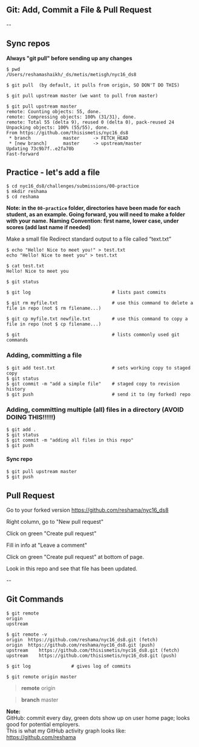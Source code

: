 ## Git:  Add, Commit a File & Pull Request

--

## Sync repos

**Always "git pull" before sending up any changes**
```
$ pwd
/Users/reshamashaikh/_ds/metis/metisgh/nyc16_ds8

$ git pull  (by default, it pulls from origin, SO DON'T DO THIS)

$ git pull upstream master (we want to pull from master)

$ git pull upstream master
remote: Counting objects: 55, done.
remote: Compressing objects: 100% (31/31), done.
remote: Total 55 (delta 9), reused 0 (delta 0), pack-reused 24
Unpacking objects: 100% (55/55), done.
From https://github.com/thisismetis/nyc16_ds8
 * branch            master     -> FETCH_HEAD
 * [new branch]      master     -> upstream/master
Updating 73c9b7f..e2fa70b
Fast-forward
```

## Practice - let's add a file
```
$ cd nyc16_ds8/challenges/submissions/00-practice
$ mkdir reshama
$ cd reshama
```

**Note: in the `00-practice` folder, directories have been made for each student, as an example.  Going forward, you will need to make a folder with your name.**
**Naming Convention:  first name, lower case, under scores (add last name if needed)**

Make a small file
Redirect standard output to a file called “text.txt”
```
$ echo "Hello! Nice to meet you!" > test.txt
echo "Hello! Nice to meet you" > test.txt

$ cat test.txt 
Hello! Nice to meet you

$ git status

$ git log                              # lists past commits

$ git rm myfile.txt                    # use this command to delete a file in repo (not $ rm filename...)

$ git cp myfile.txt newfile.txt        # use this command to copy a file in repo (not $ cp filename...)

$ git                                  # lists commonly used git commands
```

### Adding, committing a file
```
$ git add test.txt                     # sets working copy to staged copy
$ git status
$ git commit -m "add a simple file"    # staged copy to revision history
$ git push                             # send it to (my forked) repo
```

### Adding, committing multiple (all) files in a directory (AVOID DOING THIS!!!!!)
```
$ git add .
$ git status
$ git commit -m "adding all files in this repo"
$ git push
```

#### Sync repo
```
$ git pull upstream master
$ git push
```

## Pull Request

Go to your forked version
https://github.com/reshama/nyc16_ds8

Right column, go to "New pull request"

Click on green "Create pull request"

Fill in info at "Leave a comment"

Click on green "Create pull request" at bottom of page.

Look in this repo and see that file has been updated.

--

## Git Commands

```
$ git remote
origin
upstream

$ git remote -v
origin	https://github.com/reshama/nyc16_ds8.git (fetch)
origin	https://github.com/reshama/nyc16_ds8.git (push)
upstream	https://github.com/thisismetis/nyc16_ds8.git (fetch)
upstream	https://github.com/thisismetis/nyc16_ds8.git (push)

$ git log               # gives log of commits

$ git remote origin master
```
>**remote**  origin

>**branch**  master


**Note:**  
GitHub:  commit every day, green dots show up on user home page; looks good for potential employers.  
This is what my GitHub activity graph looks like:  
https://github.com/reshama


